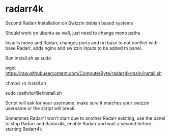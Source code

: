 # radarr4k
Second Radarr Installation on Swizzin debian based systems

Should work on ubuntu as well, just need to change mono paths

Installs mono and Radarr, changes ports and url base to not conflict with base Radarr, adds nginx and swizzin inputs to be added to panel.

Run install.sh as sudo

wget https://raw.githubusercontent.com/ComputerByte/radarr4k/main/install.sh

chmod +x install.sh

sudo /path/to/file/install.sh

Script will ask for your username, make sure it matches your swizzin username or the script will break.

Sometimes Radarr1 won't start due to another Radarr existing, use the panel to stop Radarr and Radarr4k, enable Radarr and wait a second before starting Radarr4k
